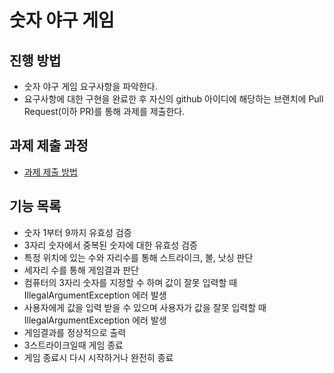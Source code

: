 # 숫자 야구 게임
## 진행 방법
* 숫자 야구 게임 요구사항을 파악한다.
* 요구사항에 대한 구현을 완료한 후 자신의 github 아이디에 해당하는 브랜치에 Pull Request(이하 PR)를 통해 과제를 제출한다.

## 과제 제출 과정
* [과제 제출 방법](https://github.com/next-step/nextstep-docs/tree/master/precourse)

## 기능 목록
* 숫자 1부터 9까지 유효성 검증
* 3자리 숫자에서 중복된 숫자에 대한 유효성 검증
* 특정 위치에 있는 수와 자리수를 통해 스트라이크, 볼, 낫싱 판단
* 세자리 수를 통해 게임결과 판단
* 컴퓨터의 3자리 숫자를 지정할 수 하며 값이 잘못 입력할 때 IllegalArgumentException 에러 발생
* 사용자에게 값을 입력 받을 수 있으며 사용자가 값을 잘못 입력할 때 IllegalArgumentException 에러 발생
* 게임결과를 정상적으로 출력
* 3스트라이크일때 게임 종료
* 게임 종료시 다시 시작하거나 완전히 종료
